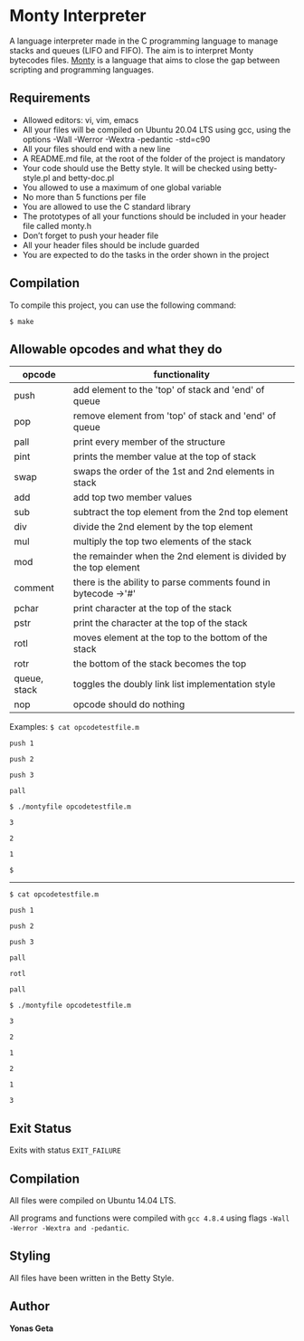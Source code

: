 # Monty Interpreter

A language interpreter made in the C programming language to manage stacks and queues (LIFO and FIFO). The aim is to interpret Monty bytecodes files. [Monty](http://montyscoconut.github.io/) is a language that aims to close the gap between scripting and programming languages.

## Requirements

- Allowed editors: vi, vim, emacs
- All your files will be compiled on Ubuntu 20.04 LTS using gcc, using the options -Wall -Werror -Wextra -pedantic -std=c90
- All your files should end with a new line
- A README.md file, at the root of the folder of the project is mandatory
- Your code should use the Betty style. It will be checked using betty-style.pl and betty-doc.pl
- You allowed to use a maximum of one global variable
- No more than 5 functions per file
- You are allowed to use the C standard library
- The prototypes of all your functions should be included in your header file called monty.h
- Don’t forget to push your header file
- All your header files should be include guarded
- You are expected to do the tasks in the order shown in the project

## Compilation

To compile this project, you can use the following command:

```
$ make
```

## Allowable opcodes and what they do

| opcode       | functionality                                                    |
| ------------ | ---------------------------------------------------------------- |
| push         | add element to the 'top' of stack and 'end' of queue             |
| pop          | remove element from 'top' of stack and 'end' of queue            |
| pall         | print every member of the structure                              |
| pint         | prints the member value at the top of stack                      |
| swap         | swaps the order of the 1st and 2nd elements in stack             |
| add          | add top two member values                                        |
| sub          | subtract the top element from the 2nd top element                |
| div          | divide the 2nd element by the top element                        |
| mul          | multiply the top two elements of the stack                       |
| mod          | the remainder when the 2nd element is divided by the top element |
| comment      | there is the ability to parse comments found in bytecode ->'#'   |
| pchar        | print character at the top of the stack                          |
| pstr         | print the character at the top of the stack                      |
| rotl         | moves element at the top to the bottom of the stack              |
| rotr         | the bottom of the stack becomes the top                          |
| queue, stack | toggles the doubly link list implementation style                |
| nop          | opcode should do nothing                                         |

Examples:
`$ cat opcodetestfile.m`

`push 1`

`push 2`

`push 3`

`pall`

`$ ./montyfile opcodetestfile.m`

`3`

`2`

`1`

`$`

---

`$ cat opcodetestfile.m`

`push 1`

`push 2`

`push 3`

`pall`

`rotl`

`pall`

`$ ./montyfile opcodetestfile.m`

`3`

`2`

`1`

`2`

`1`

`3`

## Exit Status

Exits with status `EXIT_FAILURE`

## Compilation

All files were compiled on Ubuntu 14.04 LTS.

All programs and functions were compiled with `gcc 4.8.4` using flags `-Wall -Werror -Wextra and -pedantic`.

## Styling

All files have been written in the Betty Style.

## Author

**Yonas Geta**
